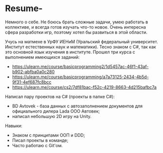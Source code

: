 # Resume-

Немного о себе.
Не боюсь брать сложные задачи, умею работать в коллективе,
и всегда готов изучать что-то новое. 
Очень интересна сфера разработки игр, поэтому хотел бы развиться 
в этой области. 

Учусь на матмехе в УрФУ ИЕНиМ (Уральский федеральный университет. Институт естественных наук и математики).
Тесно знаком с C#, так как это основной язык изучения в институте. Прошел три курса с 
выполнением имеющихся заданий: 
- https://ulearn.me/course/basicprogramming2/1d5457ac-46f1-43af-b902-abfba0a0c280
- https://ulearn.me/course/basicprogramming/a7a73125-2434-4b5d-9f31-4ef687fc8bcc
- https://ulearn.me/course/cs2/7df81bac-f52c-4219-8663-4d215bafbc7a

Написал пару проектов на C# (проекты в папке C#):
- BD Avtovek - база данных с автозаполнением документов для официального дилера Lada ООО Автовек;
- написал небольшую 2D игру на Unity. 

Навыки:
- Знаком с принципами ООП и DDD;
- Писал проекты в команде;
- Часто работаю с Git'ом. 